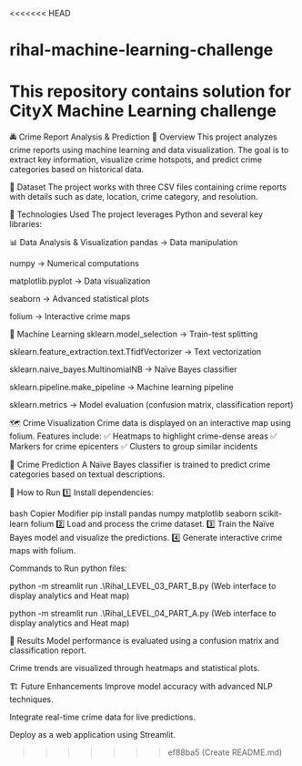 <<<<<<< HEAD

# rihal-machine-learning-challenge

# This repository contains solution for CityX Machine Learning challenge

🚔 Crime Report Analysis & Prediction
📌 Overview
This project analyzes crime reports using machine learning and data visualization. The goal is to extract key information, visualize crime hotspots, and predict crime categories based on historical data.

📂 Dataset
The project works with three CSV files containing crime reports with details such as date, location, crime category, and resolution.

🔧 Technologies Used
The project leverages Python and several key libraries:

📊 Data Analysis & Visualization
pandas → Data manipulation

numpy → Numerical computations

matplotlib.pyplot → Data visualization

seaborn → Advanced statistical plots

folium → Interactive crime maps

🤖 Machine Learning
sklearn.model_selection → Train-test splitting

sklearn.feature_extraction.text.TfidfVectorizer → Text vectorization

sklearn.naive_bayes.MultinomialNB → Naïve Bayes classifier

sklearn.pipeline.make_pipeline → Machine learning pipeline

sklearn.metrics → Model evaluation (confusion matrix, classification report)

🗺️ Crime Visualization
Crime data is displayed on an interactive map using folium. Features include:
✅ Heatmaps to highlight crime-dense areas
✅ Markers for crime epicenters
✅ Clusters to group similar incidents

🚀 Crime Prediction
A Naïve Bayes classifier is trained to predict crime categories based on textual descriptions.

🔨 How to Run
1️⃣ Install dependencies:

bash
Copier
Modifier
pip install pandas numpy matplotlib seaborn scikit-learn folium
2️⃣ Load and process the crime dataset.
3️⃣ Train the Naïve Bayes model and visualize the predictions.
4️⃣ Generate interactive crime maps with folium.

Commands to Run python files:

python -m streamlit run .\Rihal_LEVEL_03_PART_B.py (Web interface to display analytics and Heat map)

python -m streamlit run .\Rihal_LEVEL_04_PART_A.py (Web interface to display analytics and Heat map)

📜 Results
Model performance is evaluated using a confusion matrix and classification report.

Crime trends are visualized through heatmaps and statistical plots.

🏗️ Future Enhancements
Improve model accuracy with advanced NLP techniques.

Integrate real-time crime data for live predictions.

Deploy as a web application using Streamlit.

> > > > > > > ef88ba5 (Create README.md)
